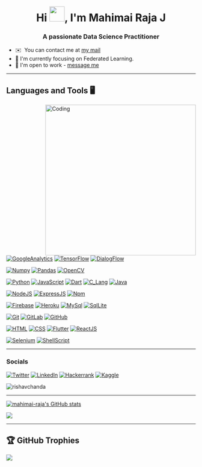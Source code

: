 <h1 align="center">Hi <img src="https://media.giphy.com/media/hvRJCLFzcasrR4ia7z/giphy.gif" width="40px">, I'm Mahimai Raja J</h1>
<h3 align="center">A passionate Data Science Practitioner </h3>




*   ✉️  You can contact me at [my mail](mailto:info@mahimairaja.in)
*   🧠  I'm currently focusing on Federated Learning.
*   🤝  I'm open to work - [message me](https://wa.me/+919600809621)

<hr>

## Languages and Tools 🖥️
<img align="right" alt="Coding" width="400" src="https://cdn.dribbble.com/users/1162077/screenshots/3848914/programmer.gif">
<!-- <img align="right" src="https://camo.githubusercontent.com/46b5337d2e4d0bf0e3c2cfd3ae600fe1eab38bd321af1f955da414cc73a84ca5/68747470733a2f2f692e67696665722e636f6d2f6f726967696e2f38342f38346437396635383763616565653639636166333036333836656333353237645f773230302e676966"> -->

<!-- Data Science -->

[![GoogleAnalytics](https://img.shields.io/badge/Google%20Analytics-E37400?style=for-the-badge&logo=google%20analytics&logoColor=white)](https://github.com/mahimai-raja)
[![TensorFlow](https://img.shields.io/badge/TensorFlow-FF6F00?style=for-the-badge&logo=tensorflow&logoColor=white)](https://github.com/mahimai-raja)
[![DialogFlow](https://img.shields.io/badge/dialogflow-FF9800?style=for-the-badge&logo=dialogflow&logoColor=white)](https://github.com/mahimai-raja)

[![Numpy](https://img.shields.io/badge/Numpy-777BB4?style=for-the-badge&logo=numpy&logoColor=white)](https://github.com/mahimai-raja)
[![Pandas](https://img.shields.io/badge/Pandas-2C2D72?style=for-the-badge&logo=pandas&logoColor=white)](https://github.com/mahimai-raja)
[![OpenCV](https://img.shields.io/badge/OpenCV-27338e?style=for-the-badge&logo=OpenCV&logoColor=white)](https://github.com/mahimai-raja)

<!-- Programming Languages -->
[![Python](https://img.shields.io/badge/Python-FFD43B?style=for-the-badge&logo=python&logoColor=blue)](https://github.com/mahimai-raja)
[![JavaScript](https://img.shields.io/badge/JavaScript-323330?style=for-the-badge&logo=javascript&logoColor=F7DF1E)](https://github.com/mahimai-raja)
[![Dart](https://img.shields.io/badge/Dart-0175C2?style=for-the-badge&logo=dart&logoColor=white)](https://github.com/mahimai-raja)
[![C_Lang](https://img.shields.io/badge/C-00599C?style=for-the-badge&logo=c&logoColor=white)](https://github.com/mahimai-raja)
[![Java](https://img.shields.io/badge/Java-ED8B00?style=for-the-badge&logo=java&logoColor=white)](https://github.com/mahimai-raja)



<!-- Backend Development --> 
[![NodeJS](https://img.shields.io/badge/Node.js-339933?style=for-the-badge&logo=nodedotjs&logoColor=white)](https://github.com/mahimai-raja)
[![ExpressJS](https://img.shields.io/badge/Express.js-000000?style=for-the-badge&logo=express&logoColor=white)](https://github.com/mahimai-raja)
[![Npm](https://img.shields.io/badge/npm-CB3837?style=for-the-badge&logo=npm&logoColor=white)](https://github.com/mahimai-raja)


<!-- Database --> 
[![Firebase](https://img.shields.io/badge/firebase-ffca28?style=for-the-badge&logo=firebase&logoColor=black)](https://github.com/mahimai-raja)
[![Heroku](https://img.shields.io/badge/Heroku-430098?style=for-the-badge&logo=heroku&logoColor=white)](https://github.com/mahimai-raja)
[![MySql](https://img.shields.io/badge/MySQL-005C84?style=for-the-badge&logo=mysql&logoColor=white)](https://github.com/mahimai-raja)
[![SqlLite](https://img.shields.io/badge/SQLite-07405E?style=for-the-badge&logo=sqlite&logoColor=white)](https://github.com/mahimai-raja)

<!-- VCS --> 
[![Git](https://img.shields.io/badge/GIT-E44C30?style=for-the-badge&logo=git&logoColor=white)](https://github.com/mahimai-raja)
[![GitLab](	https://img.shields.io/badge/GitLab-330F63?style=for-the-badge&logo=gitlab&logoColor=white)](https://github.com/mahimai-raja)
[![GitHub](https://img.shields.io/badge/GitHub-100000?style=for-the-badge&logo=github&logoColor=white)](https://github.com/mahimai-raja)

<!-- Front End Development --> 
[![HTML](https://img.shields.io/badge/HTML-E34F26?style=for-the-badge&logo=html5&logoColor=white)](https://github.com/mahimai-raja)
[![CSS](https://img.shields.io/badge/CSS-1572B6?style=for-the-badge&logo=css3&logoColor=white)](https://github.com/mahimai-raja)
[![Flutter](https://img.shields.io/badge/Flutter-02569B?style=for-the-badge&logo=flutter&logoColor=white)](https://github.com/mahimai-raja)
[![ReactJS](https://img.shields.io/badge/React-20232A?style=for-the-badge&logo=react&logoColor=61DAFB)](https://github.com/mahimai-raja)

<!-- Others --> 
[![Selenium](https://img.shields.io/badge/Selenium-43B02A?style=for-the-badge&logo=Selenium&logoColor=white)](https://github.com/mahimai-raja)
[![ShellScript](https://img.shields.io/badge/Shell_Script-121011?style=for-the-badge&logo=gnu-bash&logoColor=white)](https://github.com/mahimai-raja)

<hr>
                    
### Socials

[![Twitter](https://img.shields.io/badge/Twitter-1DA1F2?style=for-the-badge&logo=twitter&logoColor=white)](https://www.twitter.com/ikurious7)
[![LinkedIn](https://img.shields.io/badge/LinkedIn-0077B5?style=for-the-badge&logo=linkedin&logoColor=white)](https://www.linkedin.com/in/mahimai-raja-j/)
[![Hackerrank](https://img.shields.io/badge/-Hackerrank-2EC866?style=for-the-badge&logo=HackerRank&logoColor=white)](https://www.hackerrank.com/mahimairaja1)
[![Kaggle](https://img.shields.io/badge/Kaggle-20BEFF?style=for-the-badge&logo=Kaggle&logoColor=white)](https://www.kaggle.com/mahimairajaj)
<p align="left"> <img src="https://komarev.com/ghpvc/?username=mahimai-raja&label=Profile%20views&color=0e75b6&style=flat" alt="rishavchanda" /> </p>

<hr>

<a href="http://www.github.com/mahimai-raja"><img src="https://github-readme-stats.vercel.app/api?username=mahimairaja&show_icons=true&hide=&count_private=true&title_color=7A7ADB&icon_color=2234AE&text_color=D3D3D3&bg_color=0,000000,130F40&hide_border=true&show_icons=true" alt="mahimai-raja's GitHub stats" /></a>

<a href="http://www.github.com/mahimai-raja"><img src="https://github-readme-streak-stats.herokuapp.com/?user=mahimairaja&stroke=7A7ADB&background=130F40&ring=7A7ADB&fire=64748b&currStreakNum=D3D3D3&currStreakLabel=D3D3D3&sideNums=D3D3D3&sideLabels=D3D3D3&dates=D3D3D3&hide_border=true" /></a>

<hr>

## 🏆 GitHub Trophies
![](https://github-profile-trophy.vercel.app/?username=mahimairaja&theme=onedark&no-frame=true&no-bg=true&margin-w=4)

